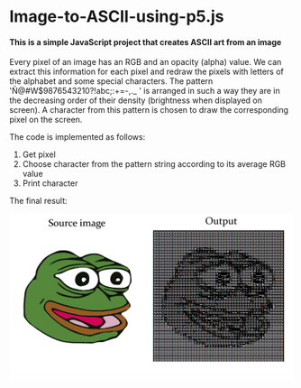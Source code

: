 # Image-to-ASCII-using-p5.js

#### This is a simple JavaScript project that creates ASCII art from an image

Every pixel of an image has an RGB and an opacity (alpha) value. We can extract this information for each pixel and redraw the pixels with letters of the alphabet and some special characters.
The pattern 'Ñ@#W$9876543210?!abc;:+=-,._ ' is arranged in such a way they are in the decreasing order of their density (brightness when displayed on screen).
A character from this pattern is chosen to draw the corresponding pixel on the screen.

The code is implemented as follows:
1. Get pixel
2. Choose character from the pattern string according to its average RGB value
3. Print character
 
The final result:

<img src="output/result.png">
